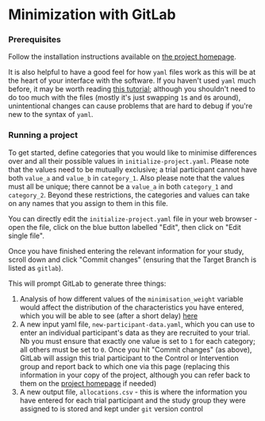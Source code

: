 # Minimization with GitLab

### Prerequisites

Follow the installation instructions available on [the project homepage](https://github.com/edlowther/minimization).

It is also helpful to have a good feel for how `yaml` files work as this will be at the heart of your interface with the software. If you haven't used `yaml` much before, it may be worth reading [this tutorial](https://www.cloudbees.com/blog/yaml-tutorial-everything-you-need-get-started); although you shouldn't need to do too much with the files (mostly it's just swapping `1`s and `0`s around), unintentional changes can cause problems that are hard to debug if you're new to the syntax of `yaml`.

### Running a project

To get started, define categories that you would like to minimise differences over and all their possible values in `initialize-project.yaml`. Please note that the values need to be mutually exclusive; a trial participant cannot have both `value_a` and `value_b` in `category_1`. Also please note that the values must all be unique; there cannot be a `value_a` in both `category_1` and `category_2`. Beyond these restrictions, the categories and values can take on any names that you assign to them in this file.

You can directly edit the `initialize-project.yaml` file in your web browser - open the file, click on the blue button labelled "Edit", then click on "Edit single file".

Once you have finished entering the relevant information for your study, scroll down and click "Commit changes" (ensuring that the Target Branch is listed as `gitlab`).

This will prompt GitLab to generate three things:

1. Analysis of how different values of the `minimisation_weight` variable would affect the distribution of the characteristics you have entered, which you will be able to see (after a short delay) [here](./demo/sensitivity-analysis.md)
2. A new input yaml file, `new-participant-data.yaml`, which you can use to enter an individual participant's data as they are recruited to your trial. Nb you must ensure that exactly one value is set to `1` for each category; all others must be set to `0`. Once you hit "Commit changes" (as above), GitLab will assign this trial participant to the Control or Intervention group and report back to which one via this page (replacing this information in your copy of the project, although you can refer back to them on the [project homepage](https://github.com/edlowther/minimization/tree/gitlab) if needed)
3. A new output file, `allocations.csv` - this is where the information you have entered for each trial participant and the study group they were assigned to is stored and kept under `git` version control
